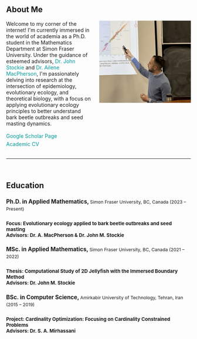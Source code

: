 <h2>About Me</h2>

<div style="display: flex; align-items: center; justify-content: space-between; align-items: flex-start;">

<!-- Text Section -->
<div style="flex: 1; margin-right: 20px;">
Welcome to my corner of the internet! I'm currently immersed in the world of academia as a Ph.D. student in the Mathematics Department at Simon Fraser University. Under the guidance of esteemed advisors, <a href="https://www.sfu.ca/~jstockie/" target="_blank" style="text-decoration: none; color: #009999;">Dr. John Stockie</a> and <a href="https://amacp.github.io" target="_blank" style="text-decoration: none; color: #009999;">Dr. Ailene MacPherson</a>, I'm passionately delving into research at the intersection of epidemiology, evolutionary ecology, and theoretical biology, with a focus on applying evolutionary ecology principles to better understand bark beetle outbreaks and seed masting dynamics.<br><br>
<a href="https://scholar.google.com/citations?user=wQ4KU-YAAAAJ&hl=en" target="_blank" style="text-decoration: none; color: #009999;">Google Scholar Page</a><br>
<div style="margin-top: 5px;">
<a href="CV.pdf" target="_blank" style="text-decoration: none; color: #009999;">Academic CV</a>
</div>
</div>

 <!-- Image Section -->
 <div style="text-align: center; flex: 0 0 250px;">
 <img src="defence.png" alt="Mahdi Salehzadeh" style="max-width: 250px; margin-bottom: 20px;">
 </div>

 </div><br>

---
<br>

<h2> Education </h2>

<div>
  <h3 style="font-size:1.1em; font-weight: bold; margin-bottom: 0.2em;">Ph.D. in Applied Mathematics, 
  <span style="font-size: 0.8em; font-weight: normal;">Simon Fraser University, BC, Canada (2023 – Present)</span><h3>
  <p style="font-size: 0.8em; margin-top: 0;"><strong>Focus:</strong> Evolutionary ecology applied to bark beetle outbreaks and seed     masting<br>
  <strong>Advisors:</strong> Dr. A. MacPherson & Dr. John M. Stockie</p>

  <h3 style="font-size:1.1em; font-weight: bold; margin-bottom: 0.2em;">MSc. in Applied Mathematics, 
  <span style="font-size: 0.8em; font-weight: normal;">Simon Fraser University, BC, Canada (2021 – 2022)</span><h3>
  <p style="font-size: 0.8em; margin-top: 0;"><strong>Thesis:</strong> Computational Study of 2D Jellyfish with the Immersed Boundary    Method<br>
  <strong>Advisors:</strong> Dr. John M. Stockie</p>

  <h3 style="font-size:1.1em; font-weight: bold; margin-bottom: 0.2em;">BSc. in Computer Science, 
  <span style="font-size: 0.8em; font-weight: normal;">Amirkabir University of Technology, Tehran, Iran (2015 – 2019)</span><h3>
  <p style="font-size: 0.8em; margin-top: 0;"><strong>Project:</strong> Cardinality Optimization: Focusing on Cardinality Constrained    Problems<br>
  <strong>Advisors:</strong> Dr. S. A. Mirhassani</p>
</div>

